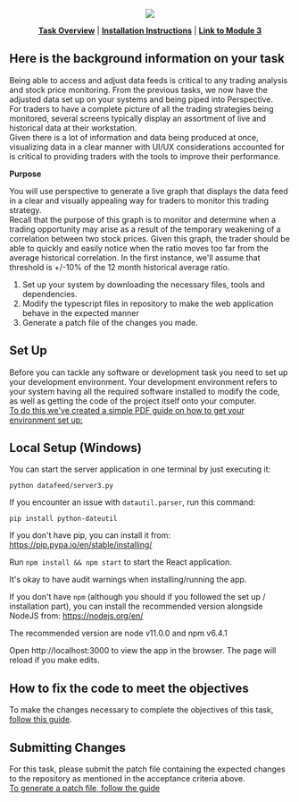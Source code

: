 <p align="center">
<a href="https://www.insidesherpa.com/virtual-internships/prototype/R5iK7HMxJGBgaSbvk/Technology%20Virtual%20Experience" target="_blank">
<img src="https://insidesherpa-assets.s3-ap-southeast-2.amazonaws.com/icons/jpmorgan/github+repo+images/jpm+gitub+.png"></a>
</p>

<p align="center"> 
	<b><a href="#task">Task Overview</a></b>
	|
	<b><a href="#installation">Installation Instructions</a></b>
	| 
	<b><a href="https://www.insidesherpa.com/modules/R5iK7HMxJGBgaSbvk/EbtbrgmwKbgqcXyGt" target="_blank">Link to Module 3</a></b>	
</p>


<h2 id="task">Here is the background information on your task </h2>
<p>Being able to access and  adjust data feeds is critical to any trading analysis and stock price monitoring. From the previous tasks, we now have the adjusted data set up on your systems and being piped into Perspective.<br>
For traders to have a complete picture of all the trading strategies being monitored, several screens typically display an assortment of live and historical data at their workstation.<br>
Given there is a lot of information and data being produced at once, visualizing data in a clear manner with UI/UX considerations accounted for is critical to providing traders with the tools to improve their performance.</p>

<b>Purpose</b> 
<p>You will use perspective to generate a live graph that displays the data feed in a clear and visually appealing way for traders to monitor this trading strategy. <br>
Recall that the purpose of this graph is to monitor and determine when a trading opportunity may arise as a result of the temporary weakening of a correlation between two stock prices. Given this graph, the trader should be able to quickly and easily notice when the ratio moves too far from the average historical correlation. In the first instance, we'll assume that threshold is +/-10% of the 12 month historical average ratio.</p>

<ol>
<li>Set up your system by downloading the necessary files, tools and dependencies. </li>
<li>Modify the typescript files in repository to make the web application behave in the expected manner</li>
<li>Generate a patch file of the changes you made.</li>
</ol>

<h2 id="installation">Set Up</h2>
<p>Before you can tackle any software or development task you need to set up your development environment. Your development environment refers to your system having all the required software installed to modify the code, as well as getting the code of the project itself onto your computer. <br>
<a href="https://insidesherpa.s3.amazonaws.com/vinternships/companyassets/Sj7temL583QAYpHXD/setup_devenv_m3_v3.pdf">To do this we've created a simple PDF guide on how to get your environment set up:</a></p>


<h2>Local Setup (Windows) </h2>
<p>You can start the server application in one terminal by just executing it:

<code>python datafeed/server3.py</code>

If you encounter an issue with `datautil.parser`, run this command: 

	pip install python-dateutil

If you don't have pip, you can install it from: https://pip.pypa.io/en/stable/installing/

Run <code>npm install && npm start</code> to start the React application.

It's okay to have audit warnings when installing/running the app.

If you don't have `npm` (although you should if you followed the set up / installation part), you can install the recommended version alongside NodeJS from: https://nodejs.org/en/

The recommended version are node v11.0.0 and npm v6.4.1

Open http://localhost:3000 to view the app in the browser. The page will reload if you make edits.

<h2>How to fix the code to meet the objectives</h2>
<p>To make the changes necessary to complete the objectives of this task, <a href="https://insidesherpa.s3.amazonaws.com/vinternships/companyassets/Sj7temL583QAYpHXD/making_changes_m3_v2.pdf">follow this guide</a>.</p>

<h2>Submitting Changes</h2>
<p>For this task, please submit the patch file containing the expected changes to the repository as mentioned in the acceptance criteria above.<br>
<a href="https://insidesherpa.s3.amazonaws.com/vinternships/companyassets/Sj7temL583QAYpHXD/create_patch_file_v3a.pdf">To generate a patch file, follow the guide</a></p>
